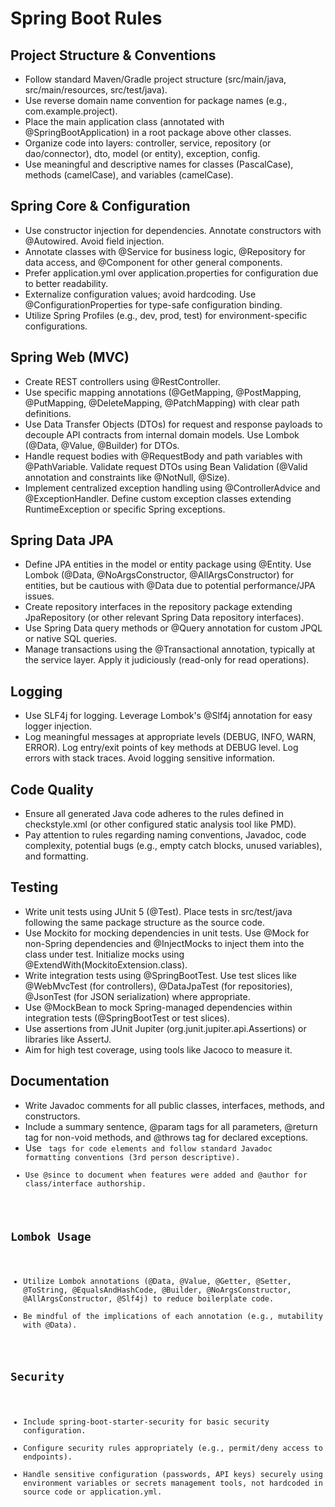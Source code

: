 # Spring Boot Rules

## Project Structure & Conventions

- Follow standard Maven/Gradle project structure (src/main/java, src/main/resources, src/test/java).
- Use reverse domain name convention for package names (e.g., com.example.project).
- Place the main application class (annotated with @SpringBootApplication) in a root package above other classes.
- Organize code into layers: controller, service, repository (or dao/connector), dto, model (or entity), exception, config.
- Use meaningful and descriptive names for classes (PascalCase), methods (camelCase), and variables (camelCase).

## Spring Core & Configuration

- Use constructor injection for dependencies. Annotate constructors with @Autowired. Avoid field injection.
- Annotate classes with @Service for business logic, @Repository for data access, and @Component for other general components.
- Prefer application.yml over application.properties for configuration due to better readability.
- Externalize configuration values; avoid hardcoding. Use @ConfigurationProperties for type-safe configuration binding.
- Utilize Spring Profiles (e.g., dev, prod, test) for environment-specific configurations.

## Spring Web (MVC)

- Create REST controllers using @RestController.
- Use specific mapping annotations (@GetMapping, @PostMapping, @PutMapping, @DeleteMapping, @PatchMapping) with clear path definitions.
- Use Data Transfer Objects (DTOs) for request and response payloads to decouple API contracts from internal domain models. Use Lombok (@Data, @Value, @Builder) for DTOs.
- Handle request bodies with @RequestBody and path variables with @PathVariable. Validate request DTOs using Bean Validation (@Valid annotation and constraints like @NotNull, @Size).
- Implement centralized exception handling using @ControllerAdvice and @ExceptionHandler. Define custom exception classes extending RuntimeException or specific Spring exceptions.

## Spring Data JPA

- Define JPA entities in the model or entity package using @Entity. Use Lombok (@Data, @NoArgsConstructor, @AllArgsConstructor) for entities, but be cautious with @Data due to potential performance/JPA issues.
- Create repository interfaces in the repository package extending JpaRepository (or other relevant Spring Data repository interfaces).
- Use Spring Data query methods or @Query annotation for custom JPQL or native SQL queries.
- Manage transactions using the @Transactional annotation, typically at the service layer. Apply it judiciously (read-only for read operations).

## Logging

- Use SLF4j for logging. Leverage Lombok's @Slf4j annotation for easy logger injection.
- Log meaningful messages at appropriate levels (DEBUG, INFO, WARN, ERROR). Log entry/exit points of key methods at DEBUG level. Log errors with stack traces. Avoid logging sensitive information.

## Code Quality

- Ensure all generated Java code adheres to the rules defined in checkstyle.xml (or other configured static analysis tool like PMD).
- Pay attention to rules regarding naming conventions, Javadoc, code complexity, potential bugs (e.g., empty catch blocks, unused variables), and formatting.

## Testing

- Write unit tests using JUnit 5 (@Test). Place tests in src/test/java following the same package structure as the source code.
- Use Mockito for mocking dependencies in unit tests. Use @Mock for non-Spring dependencies and @InjectMocks to inject them into the class under test. Initialize mocks using @ExtendWith(MockitoExtension.class).
- Write integration tests using @SpringBootTest. Use test slices like @WebMvcTest (for controllers), @DataJpaTest (for repositories), @JsonTest (for JSON serialization) where appropriate.
- Use @MockBean to mock Spring-managed dependencies within integration tests (@SpringBootTest or test slices).
- Use assertions from JUnit Jupiter (org.junit.jupiter.api.Assertions) or libraries like AssertJ.
- Aim for high test coverage, using tools like Jacoco to measure it.

## Documentation

- Write Javadoc comments for all public classes, interfaces, methods, and constructors.
- Include a summary sentence, @param tags for all parameters, @return tag for non-void methods, and @throws tag for declared exceptions.
- Use <code> tags for code elements and follow standard Javadoc formatting conventions (3rd person descriptive).
- Use @since to document when features were added and @author for class/interface authorship.

## Lombok Usage

- Utilize Lombok annotations (@Data, @Value, @Getter, @Setter, @ToString, @EqualsAndHashCode, @Builder, @NoArgsConstructor, @AllArgsConstructor, @Slf4j) to reduce boilerplate code.
- Be mindful of the implications of each annotation (e.g., mutability with @Data).

## Security

- Include spring-boot-starter-security for basic security configuration.
- Configure security rules appropriately (e.g., permit/deny access to endpoints).
- Handle sensitive configuration (passwords, API keys) securely using environment variables or secrets management tools, not hardcoded in source code or application.yml.
